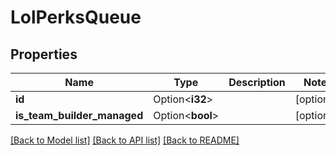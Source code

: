 # LolPerksQueue

## Properties

Name | Type | Description | Notes
------------ | ------------- | ------------- | -------------
**id** | Option<**i32**> |  | [optional]
**is_team_builder_managed** | Option<**bool**> |  | [optional]

[[Back to Model list]](../README.md#documentation-for-models) [[Back to API list]](../README.md#documentation-for-api-endpoints) [[Back to README]](../README.md)


